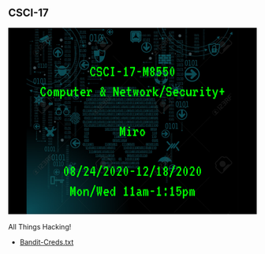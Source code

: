 ## CSCI-17

![](../images/csci-17.png)

All Things Hacking!

- [Bandit-Creds.txt](./War-Games/bandit-series/ssh-credentials.md)
